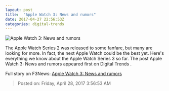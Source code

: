 ```yaml
---
layout: post
title:  "Apple Watch 3: News and rumors"
date: 2017-04-27 22:56:53Z
categories: digital-trends
---
```


![Apple Watch 3: News and rumors](http://icdn3.digitaltrends.com/image/apple-watch-series-2-0017-1200x630-c.jpg)

The Apple Watch Series 2 was released to some fanfare, but many are looking for more. In fact, the next Apple Watch could be the best yet. Here's everything we know about the Apple Watch Series 3 so far. The post Apple Watch 3: News and rumors appeared first on Digital Trends .


Full story on F3News: [Apple Watch 3: News and rumors](http://www.f3nws.com/n/hETRGF)

> Posted on: Friday, April 28, 2017 3:56:53 AM
